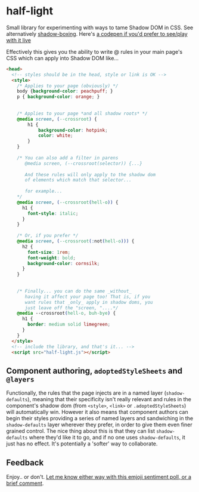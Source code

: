 # half-light
Small library for experimenting with ways to tame Shadow DOM in CSS.  See alternatively [shadow-boxing](https://github.com/bkardell/shadow-boxing).
Here's [a codepen if you'd prefer to see/play with it live](https://codepen.io/briankardell/pen/LYazzmL)

Effectively this gives you the ability to write @ rules in your main page's CSS which can apply into Shadow DOM like...

```html
<head>
  <!-- styles should be in the head, style or link is OK -->
  <style>
	/* Applies to your page (obviously) */
	body {background-color: peachpuff; }
	p { background-color: orange; }
	
	
	/* Applies to your page *and all shadow roots* */
	@media screen, (--crossroot) {
		h1 {
			background-color: hotpink;
			color: white;
		}
	}
	
	/* You can also add a filter in parens
	   @media screen, (--crossroot(selector)) {...}
	
	   And these rules will only apply to the shadow dom
	   of elements which match that selector...
	
	   for example...
	*/
	@media screen, (--crossroot(hell-o)) {
	  h1 {
	    font-style: italic;
	  }
	}
	
	/* Or, if you prefer */
	@media screen, (--crossroot(:not(hell-o))) {
	  h2 {
	    font-size: 1rem;
	    font-weight: bold;
	    background-color: cornsilk;
	  }
	}
	
	
	/* Finally... you can do the same _without_
	   having it affect your page too! That is, if you 
	   want rules that _only_ apply in shadow doms, you
	   just leave off the "screen, "....*/
	@media --crossroot(hell-o, buh-bye) {
	  h1 {
	    border: medium solid limegreen;
	  }
	}
  </style>
  <!-- include the library, and that's it... -->
  <script src="half-light.js"></script>
```

## Component authoring, `adoptedStyleSheets` and `@layers`
Functionally, the rules that the page injects are in a named layer (`shadow-defaults`), meaning that their specificity isn't really relevant and rules in the component's shadow dom (from `<style>`, `<link>` or `.adoptedStyleSheets`) will automatically win.  However it also means that component authors can begin their styles providing a series of named layers and sandwiching in the `shadow-defaults` layer wherever they prefer, in order to give them even finer grained control. The nice thing about this is that they can list `shadow-defaults` where they'd like it to go, and if no one uses `shadow-defaults`, it just has no effect.  It's potentially a 'softer' way to collaborate.

## Feedback
Enjoy.. or don't.  [Let me know either way with this emjoji sentiment poll, or a brief comment](https://github.com/bkardell/half-light/issues/1).

 
